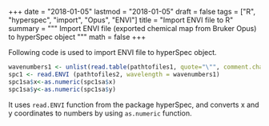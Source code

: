 +++
date = "2018-01-05"
lastmod = "2018-01-05"
draft = false
tags = ["R", "hyperspec", "import", "Opus", "ENVI"]
title = "Import ENVI file to R"
summary = """
Import ENVI file (exported chemical map from Bruker Opus) to hyperSpec object
"""
math = false
+++



Following code is used to import ENVI file to hyperSpec object. 
```r
wavenumbers1 <- unlist(read.table(pathtofiles1, quote="\"", comment.char=""))
spc1 <- read.ENVI (pathtofiles2, wavelength = wavenumbers1)
spc1sa$x<-as.numeric(spc1sa$x)
spc1sa$y<-as.numeric(spc1sa$y)

```
It uses `read.ENVI` function from the package hyperSpec, and converts x and y coordinates to numbers by using `as.numeric` function. 
